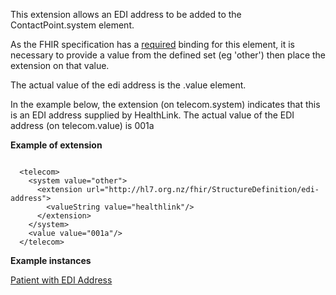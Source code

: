 
This extension allows an EDI address to be added to the ContactPoint.system element.

As the FHIR specification has a [required](http://hl7.org/fhir/terminologies.html#required) binding for this element, it is necessary to
provide a value from the defined set (eg 'other') then place the extension on that value.

The actual value of the edi address is the .value element.

In the example below, the extension (on telecom.system) indicates that this is an EDI address supplied
by HealthLink. The actual value of the EDI address (on telecom.value) is 001a

**Example of extension**

```

  <telecom>
    <system value="other">
      <extension url="http://hl7.org.nz/fhir/StructureDefinition/edi-address">
        <valueString value="healthlink"/>
      </extension>
    </system>
    <value value="001a"/>
  </telecom>

```

**Example instances**

[Patient with EDI Address](Practitioner-practitioner-edi-address.html)